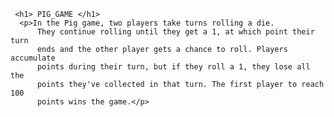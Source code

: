 
     <h1> PIG_GAME </h1> 
      <p>In the Pig game, two players take turns rolling a die.
          They continue rolling until they get a 1, at which point their turn
          ends and the other player gets a chance to roll. Players accumulate
          points during their turn, but if they roll a 1, they lose all the
          points they've collected in that turn. The first player to reach 100
          points wins the game.</p>
